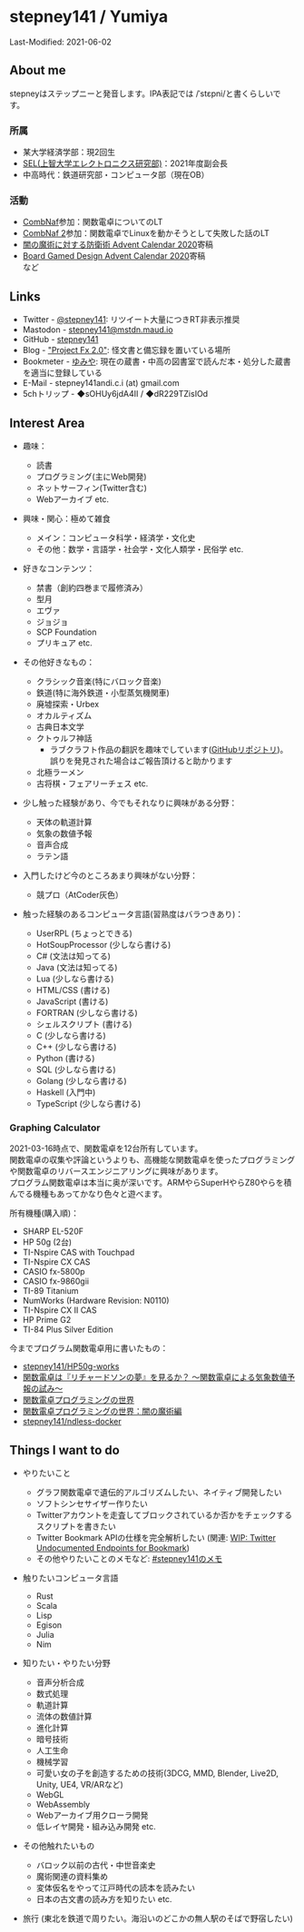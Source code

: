 # stepney141 / Yumiya

Last-Modified: 2021-06-02

<!-- [English](en.html) -->

## About me

stepneyはステップニーと発音します。IPA表記では /ˈstɛpni/と書くらしいです。

### 所属

- 某大学経済学部：現2回生
- [SEL(上智大学エレクトロニクス研究部)](https://selelab.com/)：2021年度副会長
- 中高時代：鉄道研究部・コンピュータ部（現在OB）

### 活動

- [CombNaf](https://atnd.org/events/87946)参加：関数電卓についてのLT
- [CombNaf 2](https://combnaf.connpass.com/event/64638/)参加：関数電卓でLinuxを動かそうとして失敗した話のLT
- [闇の魔術に対する防衛術 Advent Calendar 2020](https://qiita.com/advent-calendar/2020/yaminomajutu)寄稿
- [Board Gamed Design Advent Calendar 2020](https://adventar.org/calendars/5432)寄稿  
など

## Links

- Twitter - [@stepney141](https://twitter.com/stepney141): リツイート大量につきRT非表示推奨
- Mastodon - [stepney141@mstdn.maud.io](https://mstdn.maud.io/@stepney141)
- GitHub - [stepney141](https://github.com/stepney141)
- Blog - ["Project Fx 2.0"](https://stepney141.hatenablog.com/): 怪文書と備忘録を置いている場所
- Bookmeter - [ゆみや](https://bookmeter.com/users/1003258): 現在の蔵書・中高の図書室で読んだ本・処分した蔵書を適当に登録している
- E-Mail -  stepney141andi.c.i (at) gmail.com
- 5chトリップ - ◆sOHUy6jdA4II / ◆dR229TZisIOd
<!-- - [Amazon欲しいものリスト](https://www.amazon.jp/hz/wishlist/ls/9DMJ9MP1LX82?ref_=wl_share:embed:cite)：5000兆円欲しい -->

## Interest Area

- 趣味：
  - 読書
  - プログラミング(主にWeb開発)
  - ネットサーフィン(Twitter含む)
  - Webアーカイブ
  etc.
  
- 興味・関心：極めて雑食
  - メイン：コンピュータ科学・経済学・文化史
  - その他：数学・言語学・社会学・文化人類学・民俗学 etc.

- 好きなコンテンツ：
  - 禁書（創約四巻まで履修済み）
  - 型月
  - エヴァ
  - ジョジョ
  - SCP Foundation
  - プリキュア
  etc.

- その他好きなもの：
  - クラシック音楽(特にバロック音楽)
  - 鉄道(特に海外鉄道・小型蒸気機関車)
  - 廃墟探索・Urbex
  - オカルティズム
  - 古典日本文学
  - クトゥルフ神話
    - ラブクラフト作品の翻訳を趣味でしています([GitHubリポジトリ](https://github.com/stepney141/translation-works))。誤りを発見された場合はご報告頂けると助かります
  - 北極ラーメン
  - 古将棋・フェアリーチェス
  etc.

- 少し触った経験があり、今でもそれなりに興味がある分野：
  - 天体の軌道計算
  - 気象の数値予報
  - 音声合成
  - ラテン語
  
- 入門したけど今のところあまり興味がない分野：
  - 競プロ（AtCoder灰色）

- 触った経験のあるコンピュータ言語(習熟度はバラつきあり)：
  - UserRPL (ちょっとできる)
  - HotSoupProcessor (少しなら書ける)
  - C# (文法は知ってる)
  - Java (文法は知ってる)
  - Lua (少しなら書ける)
  - HTML/CSS (書ける)
  - JavaScript (書ける)
  - FORTRAN (少しなら書ける)
  - シェルスクリプト (書ける)
  - C (少しなら書ける)
  - C++ (少しなら書ける)
  - Python (書ける)
  - SQL (少しなら書ける)
  - Golang (少しなら書ける)
  - Haskell (入門中)
  - TypeScript (少しなら書ける)

### Graphing Calculator

2021-03-16時点で、関数電卓を12台所有しています。  
関数電卓の収集や評論というよりも、高機能な関数電卓を使ったプログラミングや関数電卓のリバースエンジニアリングに興味があります。  
プログラム関数電卓は本当に奥が深いです。ARMやらSuperHやらZ80やらを積んでる機種もあってかなり色々と遊べます。  

所有機種(購入順)：

- SHARP EL-520F
- HP 50g (2台)
- TI-Nspire CAS with Touchpad
- TI-Nspire CX CAS
- CASIO fx-5800p
- CASIO fx-9860gii
- TI-89 Titanium
- NumWorks (Hardware Revision: N0110)
- TI-Nspire CX II CAS
- HP Prime G2
- TI-84 Plus Silver Edition

今までプログラム関数電卓用に書いたもの：

- [stepney141/HP50g-works](https://github.com/stepney141/HP50g-works)
- [関数電卓は『リチャードソンの夢』を見るか？ 〜関数電卓による気象数値予報の試み〜](https://stepney141.hatenablog.com/entry/2020/05/27/071742)
- [関数電卓プログラミングの世界](https://stepney141.hatenablog.com/entry/2020/12/01/235856)
- [関数電卓プログラミングの世界：闇の魔術編](https://stepney141.hatenablog.com/entry/2020/12/24/235437)
- [stepney141/ndless-docker](https://github.com/stepney141/ndless-docker)

## Things I want to do

- やりたいこと
  - グラフ関数電卓で遺伝的アルゴリズムしたい、ネイティブ開発したい
  - ソフトシンセサイザー作りたい
  - Twitterアカウントを走査してブロックされているか否かをチェックするスクリプトを書きたい
  - Twitter Bookmark APIの仕様を完全解析したい (関連: [WIP: Twitter Undocumented Endpoints for Bookmark](https://gist.github.com/stepney141/c161a83f02c42e161c905249733b9225))  
  - その他やりたいことのメモなど: [#stepney141のメモ](https://twilog.org/stepney141/search?word=%23stepney141%E3%81%AE%E3%83%A1%E3%83%A2&ao=a)

- 触りたいコンピュータ言語
  - Rust
  - Scala
  - Lisp
  - Egison
  - Julia
  - Nim

- 知りたい・やりたい分野
  - 音声分析合成
  - 数式処理
  - 軌道計算
  - 流体の数値計算
  - 進化計算
  - 暗号技術
  - 人工生命
  - 機械学習
  - 可愛い女の子を創造するための技術(3DCG, MMD, Blender, Live2D, Unity, UE4, VR/ARなど)
  - WebGL
  - WebAssembly  
  - Webアーカイブ用クローラ開発
  - 低レイヤ開発・組み込み開発
  etc.

- その他触れたいもの
  - バロック以前の古代・中世音楽史
  - 魔術関連の資料集め
  - 変体仮名をやって江戸時代の読本を読みたい
  - 日本の古文書の読み方を知りたい
  etc.

- 旅行 (東北を鉄道で周りたい。海沿いのどこかの無人駅のそばで野宿したい)

